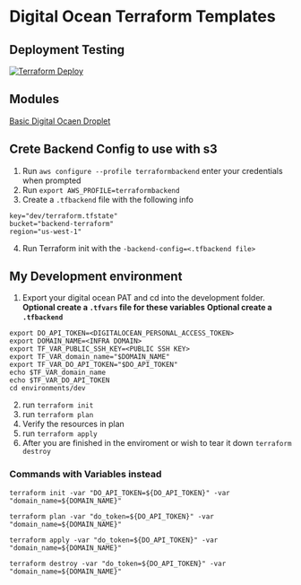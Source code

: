 # Digital Ocean Terraform Templates

## Deployment Testing
[![Terraform Deploy](https://github.com/EngineerHub-io/do_terrform/actions/workflows/terraform-deploy.yaml/badge.svg)](https://github.com/EngineerHub-io/do_terrform/actions/workflows/terraform-deploy.yaml)

## Modules

[Basic Digital Ocaen Droplet](terraform/modules/digital_ocean_droplet/README.md)

## Crete Backend Config to use with s3
1. Run `aws configure --profile terraformbackend` enter your credentials when prompted
2. Run `export AWS_PROFILE=terraformbackend`
3. Create a `.tfbackend` file with the following info

```
key="dev/terraform.tfstate"
bucket="backend-terraform"
region="us-west-1"
```

4. Run Terraform init with the `-backend-config=<.tfbackend file>`

## My Development environment
1. Export your digital ocean PAT and cd into the development folder. 
**Optional create a `.tfvars` file for these variables**
**Optional create a `.tfbackend`**

```
export DO_API_TOKEN=<DIGITALOCEAN_PERSONAL_ACCESS_TOKEN>
export DOMAIN_NAME=<INFRA DOMAIN>
export TF_VAR_PUBLIC_SSH_KEY=<PUBLIC SSH KEY>
export TF_VAR_domain_name="$DOMAIN_NAME"
export TF_VAR_DO_API_TOKEN="$DO_API_TOKEN"
echo $TF_VAR_domain_name
echo $TF_VAR_DO_API_TOKEN
cd environments/dev
```

2. run `terraform init`
3. run `terraform plan`
4. Verify the resources in plan
5. run `terraform apply`
6. After you are finished in the enviroment or wish to tear it down `terraform destroy`

### Commands with Variables instead

`terraform init -var "DO_API_TOKEN=${DO_API_TOKEN}" -var "domain_name=${DOMAIN_NAME}"`

`terraform plan -var "do_token=${DO_API_TOKEN}" -var "domain_name=${DOMAIN_NAME}"`

`terraform apply -var "do_token=${DO_API_TOKEN}" -var "domain_name=${DOMAIN_NAME}"`

`terraform destroy -var "do_token=${DO_API_TOKEN}" -var "domain_name=${DOMAIN_NAME}"`

